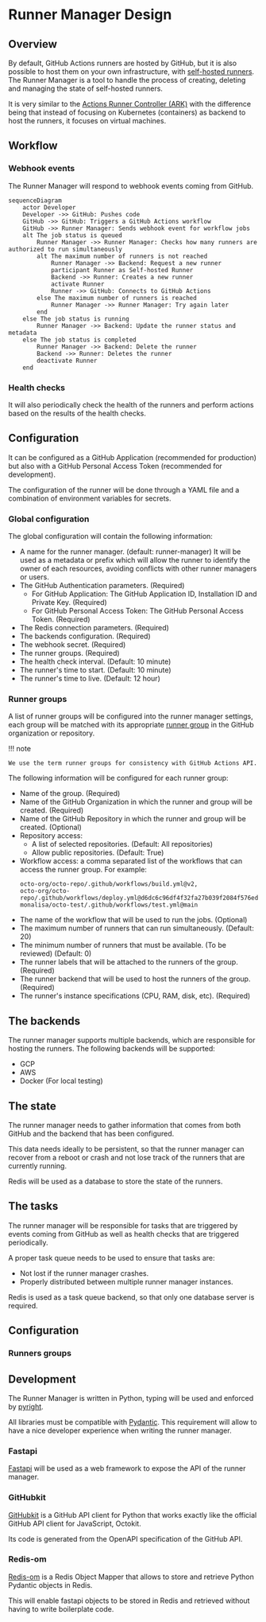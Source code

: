 # Runner Manager Design

## Overview

By default, GitHub Actions runners are hosted by GitHub, but it is also
possible to host them on your own infrastructure, with [self-hosted runners].
The Runner Manager is a tool to handle the process of creating,
deleting and managing the state of self-hosted runners.

It is very similar to the [Actions Runner Controller (ARK)] with the
difference being that instead of focusing on Kubernetes (containers) as
backend to host the runners, it focuses on virtual machines.

## Workflow

### Webhook events

The Runner Manager will respond to webhook events coming from GitHub.

```mermaid
sequenceDiagram
    actor Developer
    Developer ->> GitHub: Pushes code
    GitHub ->> GitHub: Triggers a GitHub Actions workflow
    GitHub ->> Runner Manager: Sends webhook event for workflow jobs
    alt The job status is queued
        Runner Manager ->> Runner Manager: Checks how many runners are authorized to run simultaneously
        alt The maximum number of runners is not reached
            Runner Manager ->> Backend: Request a new runner
            participant Runner as Self-hosted Runner
            Backend ->> Runner: Creates a new runner
            activate Runner
            Runner ->> GitHub: Connects to GitHub Actions
        else The maximum number of runners is reached
            Runner Manager ->> Runner Manager: Try again later
        end
    else The job status is running
        Runner Manager ->> Backend: Update the runner status and metadata
    else The job status is completed
        Runner Manager ->> Backend: Delete the runner
        Backend ->> Runner: Deletes the runner
        deactivate Runner
    end
```

### Health checks

It will also periodically check the health of the runners and
perform actions based on the results of the health checks.

## Configuration

It can be configured as a GitHub Application (recommended for production)
but also with a GitHub Personal Access Token (recommended for development).

The configuration of the runner will be done through a YAML file and
a combination of environment variables for secrets.

### Global configuration

The global configuration will contain the following information:

- A name for the runner manager. (default: runner-manager)
  It will be used as a metadata or prefix which will allow the runner to identify
  the owner of each resources, avoiding conflicts with other runner managers or users.
- The GitHub Authentication parameters. (Required)
  - For GitHub Application: The GitHub Application ID, Installation ID and Private Key. (Required)
  - For GitHub Personal Access Token: The GitHub Personal Access Token. (Required)
- The Redis connection parameters. (Required)
- The backends configuration. (Required)
- The webhook secret. (Required)
- The runner groups. (Required)
- The health check interval. (Default: 10 minute)
- The runner's time to start. (Default: 10 minute)
- The runner's time to live. (Default: 12 hour)

### Runner groups

A list of runner groups will be configured into the runner manager
settings, each group will be matched with its appropriate [runner group]
in the GitHub organization or repository.

!!! note

    We use the term runner groups for consistency with GitHub Actions API.

The following information will be configured for each runner group:

- Name of the group. (Required)
- Name of the GitHub Organization in which the runner and group will be created. (Required)
- Name of the GitHub Repository in which the runner and group will be created. (Optional)
- Repository access:
  - A list of selected repositories. (Default: All repositories)
  - Allow public repositories. (Default: True)
- Workflow access: a comma separated list of the workflows that can access the runner group.
  For example:
  ```shell
  octo-org/octo-repo/.github/workflows/build.yml@v2,
  octo-org/octo-repo/.github/workflows/deploy.yml@d6dc6c96df4f32fa27b039f2084f576ed2c5c2a5,
  monalisa/octo-test/.github/workflows/test.yml@main
  ```
- The name of the workflow that will be used to run the jobs. (Optional)
- The maximum number of runners that can run simultaneously. (Default: 20)
- The minimum number of runners that must be available. (To be reviewed) (Default: 0)
- The runner labels that will be attached to the runners of the group. (Required)
- The runner backend that will be used to host the runners of the group. (Required)
- The runner's instance specifications (CPU, RAM, disk, etc). (Required)

## The backends

The runner manager supports multiple backends, which are responsible
for hosting the runners. The following backends will be supported:

- GCP
- AWS
- Docker (For local testing)

## The state

The runner manager needs to gather information that comes from both
GitHub and the backend that has been configured.

This data needs ideally to be persistent, so that the runner manager can
recover from a reboot or crash and not lose track of the runners
that are currently running.

Redis will be used as a database to store the state of the runners.

## The tasks

The runner manager will be responsible for tasks that are triggered
by events coming from GitHub as well as health checks that are
triggered periodically.

A proper task queue needs to be used to ensure that tasks are:

- Not lost if the runner manager crashes.
- Properly distributed between multiple runner manager instances.

Redis is used as a task queue backend, so that only one database server
is required.

## Configuration

### Runners groups

## Development

The Runner Manager is written in Python, typing will be used and enforced
by [pyright](https://github.com/microsoft/pyright).

All libraries must be compatible with [Pydantic](https://docs.pydantic.dev/).
This requirement will allow to have a nice developer experience
when writing the runner manager.

### Fastapi

[Fastapi](https://fastapi.tiangolo.com/) will be used as a web framework to
expose the API of the runner manager.

### GitHubkit

[GitHubkit](https://github.com/yanyongyu/githubkit) is a GitHub API client for
Python that works exactly like the official GitHub API client for JavaScript, Octokit.

Its code is generated from the OpenAPI specification of the GitHub API.

### Redis-om

[Redis-om](https://github.com/redis/redis-om-python) is a Redis Object Mapper
that allows to store and retrieve Python Pydantic objects in Redis.

This will enable fastapi objects to be stored in Redis and retrieved
without having to write boilerplate code.

[GitHub Actions]: https://docs.github.com/en/actions
[self-hosted runners]: https://docs.github.com/en/actions/hosting-your-own-runners/about-self-hosted-runners
[Actions Runner Controller (ARK)]: https://github.com/actions/actions-runner-controller/
[runner group]: https://docs.github.com/en/enterprise-cloud@latest/actions/hosting-your-own-runners/managing-self-hosted-runners/managing-access-to-self-hosted-runners-using-groups#about-runner-groups
